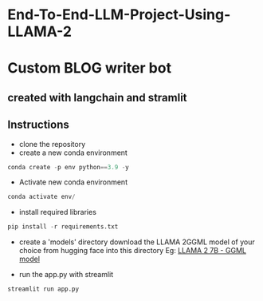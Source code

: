 # End-To-End-LLM-Project-Using-LLAMA-2
# Custom BLOG writer bot 

## created with langchain and stramlit

## Instructions
- clone the repository
- create a new conda environment
```Python
conda create -p env python==3.9 -y
```
- Activate new conda environment
```Python
conda activate env/
```
- install required libraries
```Python
pip install -r requirements.txt
```
- create a 'models' directory download the LLAMA 2GGML model of your choice from hugging face into this directory Eg: [LLAMA 2 7B - GGML model](https://huggingface.co/TheBloke/Llama-2-7B-Chat-GGML)

- run the app.py with streamlit
```Python
streamlit run app.py
```
